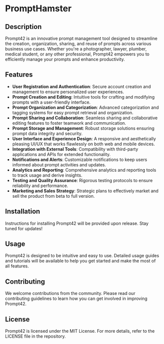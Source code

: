 # PromptHamster

## Description
Prompt42 is an innovative prompt management tool designed to streamline the creation, organization, sharing, and reuse of prompts across various business use cases. Whether you're a photographer, lawyer, plumber, medical student, or any other professional, Prompt42 empowers you to efficiently manage your prompts and enhance productivity.

## Features
- **User Registration and Authentication**: Secure account creation and management to ensure personalized user experiences.
- **Prompt Creation and Editing**: Intuitive tools for crafting and modifying prompts with a user-friendly interface.
- **Prompt Organization and Categorization**: Advanced categorization and tagging systems for easy prompt retrieval and organization.
- **Prompt Sharing and Collaboration**: Seamless sharing and collaborative editing features to foster teamwork and communication.
- **Prompt Storage and Management**: Robust storage solutions ensuring prompt data integrity and security.
- **User Interface and Experience Design**: A responsive and aesthetically pleasing UI/UX that works flawlessly on both web and mobile devices.
- **Integration with External Tools**: Compatibility with third-party applications and APIs for extended functionality.
- **Notifications and Alerts**: Customizable notifications to keep users informed about prompt activities and updates.
- **Analytics and Reporting**: Comprehensive analytics and reporting tools to track usage and derive insights.
- **Testing and Quality Assurance**: Rigorous testing protocols to ensure reliability and performance.
- **Marketing and Sales Strategy**: Strategic plans to effectively market and sell the product from beta to full version.

## Installation
Instructions for installing Prompt42 will be provided upon release. Stay tuned for updates!

## Usage
Prompt42 is designed to be intuitive and easy to use. Detailed usage guides and tutorials will be available to help you get started and make the most of all features.

## Contributing
We welcome contributions from the community. Please read our contributing guidelines to learn how you can get involved in improving Prompt42.

## License
Prompt42 is licensed under the MIT License. For more details, refer to the LICENSE file in the repository.
